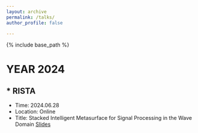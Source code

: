 ```yaml
---
layout: archive
permalink: /talks/
author_profile: false

---
```


{% include base_path %}
# YEAR 2024
## \* RISTA
* Time: 2024.06.28
* Location: Online
* Title: Stacked Intelligent Metasurface for Signal Processing in the Wave Domain [Slides](_talks/RISTA_Jiancheng_20240628_homepage.pdf)

